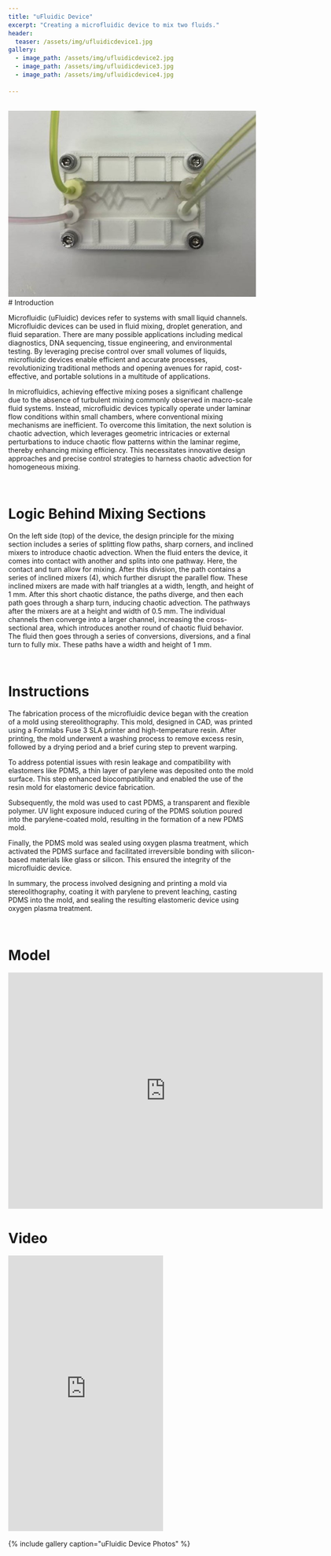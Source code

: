 ```yaml
---
title: "uFluidic Device"
excerpt: "Creating a microfluidic device to mix two fluids."
header:
  teaser: /assets/img/ufluidicdevice1.jpg
gallery:
  - image_path: /assets/img/ufluidicdevice2.jpg
  - image_path: /assets/img/ufluidicdevice3.jpg
  - image_path: /assets/img/ufluidicdevice4.jpg
   
---
```


<br>
<img src=/assets/img/ufluidicdevice1.jpg>

<br>
# Introduction

Microfluidic (uFluidic) devices refer to systems with small liquid channels. Microfluidic devices can be used in fluid mixing, droplet generation, and fluid separation. There are many possible applications including medical diagnostics, DNA sequencing, tissue engineering, and
environmental testing. By leveraging precise control over small volumes of liquids, microfluidic devices enable efficient and accurate processes, revolutionizing traditional methods and opening avenues for rapid, cost-effective, and portable solutions in a multitude of applications.

In microfluidics, achieving effective mixing poses a significant challenge due to the absence of turbulent mixing commonly observed in macro-scale fluid systems. Instead, microfluidic devices typically operate under laminar flow conditions within small chambers, where conventional mixing mechanisms are inefficient. To overcome this limitation, the next solution is chaotic advection, which leverages geometric intricacies or external perturbations to induce chaotic flow patterns within the laminar regime, thereby enhancing mixing efficiency. This necessitates innovative design approaches and precise control strategies to harness chaotic advection for homogeneous mixing.


<br>

# Logic Behind Mixing Sections

On the left side (top) of the device, the design principle for the mixing section includes a series of splitting flow paths, sharp corners, and inclined mixers to introduce chaotic advection. When the fluid enters the device, it comes into contact with another and splits into one pathway. Here, the contact and turn allow for mixing. After this division, the path contains a series of inclined mixers (4), which further disrupt the parallel flow. These inclined mixers are made with half triangles at a width, length, and height of 1 mm. After this short chaotic distance, the paths diverge, and then each path goes through a sharp turn, inducing chaotic advection. The pathways after the mixers are at a height and width of 0.5 mm. The individual channels then converge into a larger channel, increasing the cross-sectional area, which introduces another round of chaotic fluid behavior. The fluid then goes through a series of conversions, diversions, and a final turn to fully mix. These paths have a width and height of 1 mm.

<br>

# Instructions

The fabrication process of the microfluidic device began with the creation of a mold using stereolithography. This mold, designed in CAD, was printed using a Formlabs Fuse 3 SLA printer and high-temperature resin. After printing, the mold underwent a washing process to remove excess resin, followed by a drying period and a brief curing step to prevent warping.

To address potential issues with resin leakage and compatibility with elastomers like PDMS, a thin layer of parylene was deposited onto the mold surface. This step enhanced biocompatibility and enabled the use of the resin mold for elastomeric device fabrication.

Subsequently, the mold was used to cast PDMS, a transparent and flexible polymer. UV light exposure induced curing of the PDMS solution poured into the parylene-coated mold, resulting in the formation of a new PDMS mold.

Finally, the PDMS mold was sealed using oxygen plasma treatment, which activated the PDMS surface and facilitated irreversible bonding with silicon-based materials like glass or silicon. This ensured the integrity of the microfluidic device.

In summary, the process involved designing and printing a mold via stereolithography, coating it with parylene to prevent leaching, casting PDMS into the mold, and sealing the resulting elastomeric device using oxygen plasma treatment.

<br>

# Model

<iframe src="https://vanderbilt643.autodesk360.com/shares/public/SH512d4QTec90decfa6e0362c82f4acd0594?mode=embed" width="640" height="480" allowfullscreen="true" webkitallowfullscreen="true" mozallowfullscreen="true"  frameborder="0"></iframe>

<br>

# Video
<iframe width="315" height="560"
src="https://www.youtube.com/embed/7zwTe8fBs40"
title="YouTube video player"
frameborder="0"
allow="accelerometer; autoplay; clipboard-write; encrypted-media; gyroscope; picture-in-picture; web-share"
allowfullscreen></iframe>

<br>


{% include gallery caption="uFluidic Device Photos" %}
